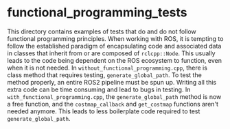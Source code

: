 # functional_programming_tests

This directory contains examples of tests that do and do not follow functional programming principles. When working with ROS, it is tempting to follow the established paradigm of encapsulating code and associated data in classes that inherit from or are composed of `rclcpp::Node`. This usually leads to the code being dependent on the ROS ecosystem to function, even when it is not needed. In `without_functional_programming.cpp`, there is class method that requires testing, `generate_global_path`. To test the method properly, an entire ROS2 pipeline must be spun up. Writing all this extra code can be time consuming and lead to bugs in testing. In `with_functional_programming.cpp`, the `generate_global_path` method is now a free function, and the `costmap_callback` and `get_costmap` functions aren't needed anymore. This leads to less boilerplate code required to test `generate_global_path`.